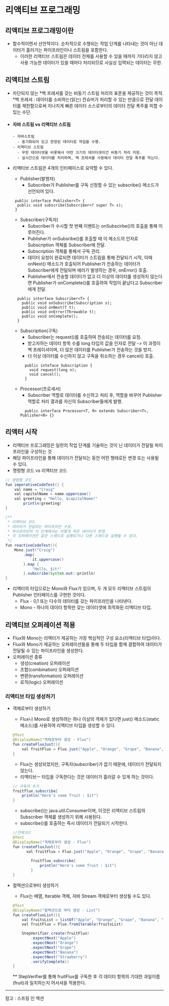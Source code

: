 # 리액티브 프로그래밍  
## 리액티브 프로그래밍이란
- 함수적이면서 선언적이다. 순차적으로 수행되는 작업 단계를 나타내는 것이 아닌 데이터가 흘러가는 파이프라인이나 스트림을 포함한다.  
  - 이러한 리액티브 스트림은 데이터 전체를 사용할 수 있을 때까지 기다리지 않고 사용 가능한 데이터가 있을 때마다 처리되므로 사실상 입력되는 데이터는 무한.

## 리액티브 스트림  
- 차단되지 않는 *백 프레셔를 갖는 비동기 스트림 처리의 표준을 제공하는 것이 목적.  
  *백 프레셔 : 데이터를 소비하는(읽는) 컨슈머가 처리할 수 있는 만큼으로 전달 데이터를 제한함으로써 지나치게 빠른 데이터 소스로부터의 데이터 전달 폭주를 피할 수 있는 수단.
 
- #### 자바 스트림 vs 리액티브 스트림
  ```
  - 자바스트림 
    - 동기화되어 있고 한정된 데이터로 작업을 수행.
  - 리액티브 스트림  
    - 무한 데이터셋을 비롯해서 어떤 크기의 데이터셋이건 비동기 처리 지원.  
    - 실시간으로 데이터를 처리하며, 백 프레셔를 사용해서 데이터 전달 폭주를 막는다.  
  ```
- 리액티브 스트림은 4개의 인터페이스로 요약할 수 있다.
  - Publisher(발행자)   
    - Subscriber가 Publisher를 구독 신청할 수 있는 subscribe() 메소드가 선언되어 있다. 
  ```
   public interface Publisher<T> {
    public void subscribe(Subscriber<? super T> s);
   }
  ```  
  
  - Subscriber(구독자)
    - Subscriber가 수시할 첫 번째 이벤트는 onSubscirbe()의 호출을 통해 이루어진다.
    - Publisher가 onSubsribe()를 호출할 때 이 메소드의 인자로 Subscription 객체를 Subscriber에 전달.  
    - Subscription 객체를 통해서 구독 관리.
    - 데이터 요청이 완료되면 데이터가 스트림을 통해 전달되기 시작, 이때 onNext() 메소드가 호출되어 Publisher가 전송하는 데이터가 Subscriber에게 전달되며 에러가 발생하는 경우, onError() 호출.
    - Publisher에서 전송할 데이터가 없고 더 이상의 데이터를 생성하지 않는다면 Publisher가 onComplete()를 호출하여 작업이 끝났다고 Subscriber에게 전달.
  ```
    public interface Subscriber<T> {
      public void onSubscribe(Subscription s);
      public void onNext(T t);
      public void onError(Throwable t);
      public void onComplete();
    }
  ```
  - Subscription(구독)
    - Subscriber는 request()를 호출하여 전송되는 데이터를 요청.
    - 받고자하는 데이터 항목 수를 long 타입의 값을 인자로 전달 -> 이 과정이 백 프레이셔이며, 더 많은 데이터를 Publisher가 전송하는 것을 방지.
    - 더 이상 데이터를 수신하지 않고 구독을 취소하는 경우 cancel() 호출.   
    ```
      public inteface Subscription {
        void request(long n);
        void cancel();
      }
    ```
  - Processor(프로세서)  
    - Subscriber 역할로 데이터를 수신하고 처리 후, 역할을 바꾸어 Publisher 역할로 처리 결과를 자신의 Subscriber들에게 발행.
    ```
      public interface Processor<T, R> extends Subscriber<T>, Publisher<R> {}
    ```  

## 리액터 시작
- 리액티브 프로그래밍은 일련의 작업 단계를 기술하는 것이 닌 데이터가 전달될 파이프라인을 구성하는 것
- 해당 파이프라인을 통해 데이터가 전달되는 동안 어떤 형태로든 변경 또는 사용될 수 있다.
- 명령형 코드 vs 리액티브 코드

```java
// 명령형 코드
fun imperativeCodeTest() {
    val name = "Craig"
    val capitalName = name.uppercase()
    val greeting = "Hello, $capitalName!"
		println(greeting)
}
```

```java
/**
 * 리액티브 코드
 * 데이터가 전달되는 파이프라인 구성.
 * 파이프라인의 각 단계에서는 어떻게 하든 데이터가 변경.
 * 각 오퍼레이션은 같은 스레드로 실행되거나 다른 스레드로 실행될 수 있다.
 */
fun reactiveCodeTest(){
    Mono.just("Craig")
        .map{
            it.uppercase()
        }.map {
            "Hello, $it!"
        }.subscribe(System.out::println)
}
```

- 리액터의 타입으로는 Mono와 Flux가 있으며, 두 개 모두 리액티브 스트림의 Publisher 인터페이스를 구현한 것이다.
    - Flux - 0,1 또는 다수의 데이터를 갖는 파이프라인을 나타낸다.
    - Mono - 하나의 데이터 항목만 갖는 데이터셋에 최적화된 리액티브 타입.

## 리액티브 오퍼레이션 적용

- Flux와 Mono는 리액터가 제공하는 가장 핵심적인 구성 요소(리액티브 타입)이다.
- Flux와 Mono가 제공하는 오퍼레이션들을 통해 두 타입을 함께 결합하여 데이터가 전달될 수 있는 파이프라인을 생성한다.
- 오퍼레이션 종류
    - 생성(creation) 오퍼레이션
    - 조합(combination) 오퍼레이션
    - 변환(transformation) 오퍼레이션
    - 로직(logic) 오퍼레이션
    

### 리액티브 타입 생성하기

- 객체로부터 생성하기
    - Flux나 Mono로 생성하려는 하나 이상의 객체가 있다면 just() 메소드(static 메소드)를 사용하여 리액티브 타입을 생성할 수 있다.
    
    ```java
    @Test
    @DisplayName("객체로부터 생성 - Flux")
    fun createFluxJust(){
        val fruitFlux = Flux.just("Apple", "Orange", "Grape", "Banana", "StrawBerry")
    }
    ```
    
    - Flux는 생성되었지만, 구독자(subscriber)가 없기 때문에, 데이터가 전달되지 않는다.
    - 리액티브ㅡ 타입을 구독한다는 것은 데이터가 흘러갈 수 있게 하는 것이다.
    
    ```java
    // 구독자 추가
    fruitflux.subscribe{
    	println("Here's some fruit : $it")
    }
    ```
    
    - subscribe()는 java.util.Consumer이며, 이것은 리액티브 스트림의 Subscriber 객체를 생성하기 위해 사용된다.
    - subscribe()를 호출하는 즉시 데이터가 전달되기 시작한다.
    
    ```java
    //전체코드
    @Test
    @DisplayName("객체로부터 생성 - Flux")
    fun createFluxJust(){
    	  val fruitFlux = Flux.just("Apple", "Orange", "Grape", "Banana", "StrawBerry")
    		
    		fruitflux.subscribe{
    			println("Here's some fruit : $it")
    		}
    }
    ```

- 컬렉션으로부터 생성하기
    - Flux는 배열, Iterable 객체, 자바 Stream 객체로부터 생성될 수도 있다.

    ```java
    @Test
    @DisplayName("컬렉션으로 부터 생성 - List")
    fun createFluxList(){
        val fruitsList = listOf("Apple", "Orange", "Grape", "Banana", "Strawberry")
        val fruitFlux = Flux.fromIterable(fruitsList)
    
        StepVerifier.create(fruitFlux)
            .expectNext("Apple")
            .expectNext("Orange")
            .expectNext("Grape")
            .expectNext("Banana")
            .expectNext("Strawberry")
            .verifyComplete()
    }
    ```

  ** StepVerifier를 통해 fruitFlux를 구독한 후 각 데이터 항목의 기대한 과일이름(fruit)과 일치하는지 어서셔을 적용한다.

-------------------------
참고 : 스프링 인 액션  
